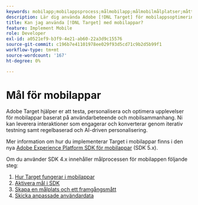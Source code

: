```yaml
---
keywords: mobilapp;mobilappsprocess;målmobilapp;målmobilmålplatser;mått för mobilappens framgång
description: Lär dig använda Adobe [!DNL Target] för mobilappsoptimering och -personalisering, med iterativ testning och regelbaserad och AI-driven personalisering.
title: Kan jag använda [!DNL Target] med mobilappar?
feature: Implement Mobile
role: Developer
exl-id: a0521ef9-b3f9-4e21-ab60-22a3d9c15576
source-git-commit: c196b7e41101978ee029f93d5cd71c9b2d5b99f1
workflow-type: tm+mt
source-wordcount: '167'
ht-degree: 0%

---
```


# Mål för mobilappar

Adobe Target hjälper er att testa, personalisera och optimera upplevelser för mobilappar baserat på användarbeteende och mobilsammanhang. Ni kan leverera interaktioner som engagerar och konverterar genom iterativ testning samt regelbaserad och AI-driven personalisering.

Mer information om hur du implementerar Target i mobilappar finns i den nya [Adobe Experience Platform SDK för mobilappar](https://aep-sdks.gitbook.io/docs/using-mobile-extensions/adobe-target) (SDK 5.x).

Om du använder SDK 4.x innehåller målprocessen för mobilappen följande steg:

1. [Hur Target fungerar i mobilappar](https://developer.adobe.com/target/implement/mobile/how-target-works-mobile-apps/)
1. [Aktivera mål i SDK](https://developer.adobe.com/target/implement/mobile/enable-target-in-sdk/)
1. [Skapa en målplats och ett framgångsmått](https://developer.adobe.com/target/implement/mobile/mobile-create-location-and-metric/)
1. [Skicka anpassade användardata](https://developer.adobe.com/target/implement/mobile/mobile-custom-user-data/)
